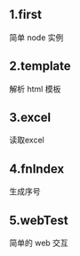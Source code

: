 ## 1.first
简单 node 实例
## 2.template
解析 html 模板
## 3.excel
读取excel
## 4.fnIndex
生成序号
## 5.webTest
简单的 web 交互